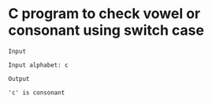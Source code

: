 # C program to check vowel or consonant using switch case

```
Input

Input alphabet: c

Output

'c' is consonant
```


